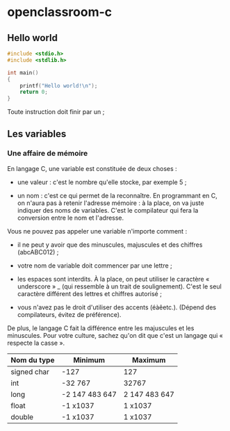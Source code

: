# openclassroom-c

## Hello world

```c
#include <stdio.h>
#include <stdlib.h>

int main()
{
    printf("Hello world!\n");
    return 0;
}
```

Toute instruction doit finir par un ;

## Les variables

### Une affaire de mémoire

En langage C, une variable est constituée de deux choses :

- une valeur : c'est le nombre qu'elle stocke, par exemple 5 ;

- un nom : c'est ce qui permet de la reconnaître. En programmant en C, on n'aura pas à retenir l'adresse mémoire : à la place, on va juste indiquer des noms de variables. C'est le compilateur qui fera la conversion entre le nom et l'adresse.

 Vous ne pouvez pas appeler une variable n'importe comment :

 - il ne peut y avoir que des minuscules, majuscules et des chiffres (abcABC012) ;

 - votre nom de variable doit commencer par une lettre ;

 - les espaces sont interdits. À la place, on peut utiliser le caractère « underscore » _ (qui ressemble à un trait de soulignement). C'est le seul caractère différent des lettres et chiffres autorisé ;

- vous n'avez pas le droit d'utiliser des accents (éàêetc.). (Dépend des compilateurs, évitez de préférence).

De plus, le langage C fait la différence entre les majuscules et les minuscules. Pour votre culture, sachez qu'on dit que c'est un langage qui « respecte la casse ».

|Nom du type|Minimum|Maximum|
|-|-|-|
|signed char|-127|127|
|int|-32 767|32767|
|long|-2 147 483 647|2 147 483 647|
|float|-1 x1037|1 x1037|
|double|-1 x1037|1 x1037|
